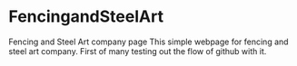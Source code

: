# FencingandSteelArt
Fencing and Steel Art company page
This simple webpage for fencing and steel art company. First of many testing out the flow of github with it. 
